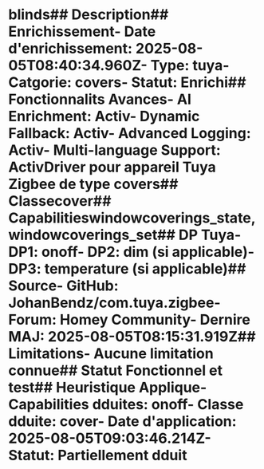 # blinds##  Description##  Enrichissement- **Date d'enrichissement**: 2025-08-05T08:40:34.960Z- **Type**: tuya- **Catgorie**: covers- **Statut**:  Enrichi##  Fonctionnalits Avances- **AI Enrichment**: Activ- **Dynamic Fallback**: Activ- **Advanced Logging**: Activ- **Multi-language Support**: ActivDriver pour appareil Tuya Zigbee de type covers##  Classecover##  Capabilitieswindowcoverings_state, windowcoverings_set##  DP Tuya- DP1: onoff- DP2: dim (si applicable)- DP3: temperature (si applicable)##  Source- GitHub: JohanBendz/com.tuya.zigbee- Forum: Homey Community- Dernire MAJ: 2025-08-05T08:15:31.919Z##  Limitations- Aucune limitation connue##  Statut Fonctionnel et test##  Heuristique Applique- **Capabilities dduites**: onoff- **Classe dduite**: cover- **Date d'application**: 2025-08-05T09:03:46.214Z- **Statut**:  Partiellement dduit